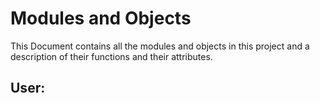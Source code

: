 # Modules and Objects 
This Document contains all the modules and objects in this project and a description of their functions and their attributes.

## User: 

 